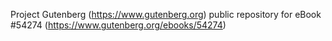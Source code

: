 Project Gutenberg (https://www.gutenberg.org) public repository for
eBook #54274 (https://www.gutenberg.org/ebooks/54274)
